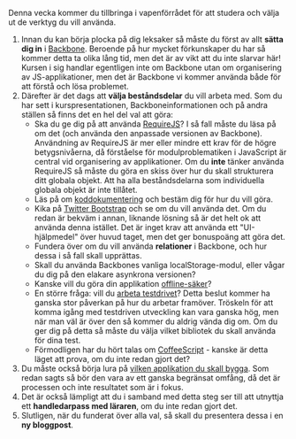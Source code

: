 Denna vecka kommer du tillbringa i vapenförrådet för att studera och välja ut de verktyg du vill använda. 

1.  Innan du kan börja plocka på dig leksaker så måste du först av allt **sätta dig in** i [Backbone][1]. Beroende på hur mycket förkunskaper du har så kommer detta ta olika lång tid, men det är av vikt att du inte slarvar här! Kursen i sig handlar egentligen inte om Backbone utan om organisering av JS-applikationer, men det är Backbone vi kommer använda både för att förstå och lösa problemet.
2.  Därefter är det dags att **välja beståndsdelar** du vill arbeta med. Som du har sett i kurspresentationen, Backboneinformationen och på andra ställen så finns det en hel del val att göra: 
    *   Ska du ge dig på att använda [RequireJS][2]? I så fall måste du läsa på om det (och använda den anpassade versionen av Backbone). Användning av RequireJS är mer eller mindre ett krav för de högre betygsnivåerna, då förståelse för modulproblematiken i JavaScript är central vid organisering av applikationer. Om du **inte** tänker använda RequireJS så måste du göra en skiss över hur du skall strukturera ditt globala objekt. Att ha alla beståndsdelarna som individuella globala objekt är inte tillåtet.
    *   Läs på om [koddokumentering][3] och bestäm dig för hur du vill göra.
    *   Kika på [Twitter Bootstrap][4] och se om du vill använda det. Om du redan är bekväm i annan, liknande lösning så är det helt ok att använda denna istället. Det är inget krav att använda ett "UI-hjälpmedel" över huvud taget, men det ger bonuspoäng att göra det.
    *   Fundera över om du vill använda **relationer** i Backbone, och hur dessa i så fall skall upprättas.
    *   Skall du använda Backbones vanliga localStorage-modul, eller vågar du dig på den elakare asynkrona versionen?
    *   Kanske vill du göra din applikation [offline-säker][5]?
    *   En större fråga: vill du [arbeta testdrivet][6]? Detta beslut kommer ha ganska stor påverkan på hur du arbetar framöver. Tröskeln för att komma igång med testdriven utveckling kan vara ganska hög, men när man väl är över den så kommer du aldrig vända dig om. Om du ger dig på detta så måste du välja vilket bibliotek du skall använda för dina test.
    *   Förmodligen har du hört talas om [CoffeeScript][7] - kanske är detta läget att prova, om du inte redan gjort det?
3.  Du måste också börja lura på [vilken applikation du skall bygga][8]. Som redan sagts så bör den vara av ett ganska begränsat omfång, då det är processen och inte resultatet som är i fokus.
4.  Det är också lämpligt att du i samband med detta steg ser till att utnyttja ett **handledarpass med läraren**, om du inte redan gjort det.
5.  Slutligen, när du funderat över alla val, så skall du presentera dessa i en **ny bloggpost**.

 [1]: https://coursepress.lnu.se/kurs/ria-utveckling-med-javascript/backbone/
 [2]: https://coursepress.lnu.se/kurs/ria-utveckling-med-javascript/require/
 [3]: https://coursepress.lnu.se/kurs/ria-utveckling-med-javascript/dokumentation/
 [4]: https://coursepress.lnu.se/kurs/ria-utveckling-med-javascript/twitter-bootstrap/
 [5]: https://coursepress.lnu.se/kurs/ria-utveckling-med-javascript/offline-applikationer/
 [6]: https://coursepress.lnu.se/kurs/ria-utveckling-med-javascript/test-driven-utveckling/
 [7]: https://coursepress.lnu.se/kurs/ria-utveckling-med-javascript/coffeescript/
 [8]: https://coursepress.lnu.se/kurs/ria-utveckling-med-javascript/applikationsideer/  